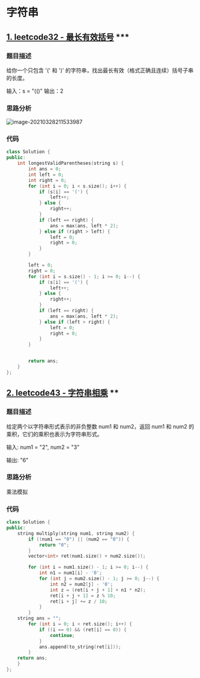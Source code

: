 # 字符串
## [1. leetcode32 - 最长有效括号](https://leetcode-cn.com/problems/longest-valid-parentheses)   ***

### 题目描述

给你一个只包含 '(' 和 ')' 的字符串，找出最长有效（格式正确且连续）括号子串的长度。

 

输入：s = "(()"
输出：2



### 思路分析

![image-20210328211533987](D:%5Csphinx%5Csource%5Calgo%5C15-%E5%AD%97%E7%AC%A6%E4%B8%B2.assets%5Cimage-20210328211533987.png)



### 代码

```c++
class Solution {
public:
    int longestValidParentheses(string s) {
        int ans = 0;
        int left = 0;
        int right = 0;
        for (int i = 0; i < s.size(); i++) {
            if (s[i] == '(') {
                left++;
            } else {
                right++;
            }
            if (left == right) {
                ans = max(ans, left * 2);
            } else if (right > left) {
                left = 0;
                right = 0;
            }
        }

        left = 0;
        right = 0;
        for (int i = s.size() - 1; i >= 0; i--) {
            if (s[i] == '(') {
                left++;
            } else {
                right++;
            }
            if (left == right) {
                ans = max(ans, left * 2);
            } else if (left > right) {
                left = 0;
                right = 0;
            }
        }


        return ans;
    }
};
```

## [2. leetcode43 - 字符串相乘](https://leetcode-cn.com/problems/multiply-strings/)   **

### 题目描述
给定两个以字符串形式表示的非负整数 num1 和 num2，返回 num1 和 num2 的乘积，它们的乘积也表示为字符串形式。

输入: num1 = "2", num2 = "3"

输出: "6"

### 思路分析
乘法模拟

### 代码

```c++
class Solution {
public:
    string multiply(string num1, string num2) {
        if ((num1 == "0") || (num2 == "0")) {
            return "0";
        }
        vector<int> ret(num1.size() + num2.size());

        for (int i = num1.size() - 1; i >= 0; i--) {
            int n1 = num1[i] - '0';
            for (int j = num2.size() - 1; j >= 0; j--) {
                int n2 = num2[j] - '0';
                int z = (ret[i + j + 1] + n1 * n2);
                ret[i + j + 1] = z % 10;
                ret[i + j] += z / 10;
            }
        }
	string ans = "";
        for (int i = 0; i < ret.size(); i++) {
            if ((i == 0) && (ret[i] == 0)) {
                continue;
            }
            ans.append(to_string(ret[i]));
        }
	return ans;
    }
};
```



